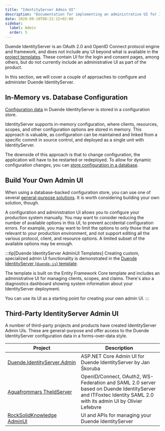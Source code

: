 ```yaml
---
title: "IdentityServer Admin UI"
description: "Documentation for implementing an administrative UI for IdentityServer."
date: 2020-09-10T08:22:12+02:00
sidebar:
  label: Admin
  order: 5
---
```


Duende IdentityServer is an OAuth 2.0 and OpenID Connect protocol engine and framework, and does not include any UI beyond what is available in the [project templates](/identityserver/overview/packaging.mdx#templates).
These contain UI for the login and consent pages, among others, but do not currently include an administrative UI as part of the product.

In this section, we will cover a couple of approaches to configure and administer Duende IdentityServer.

## In-Memory vs. Database Configuration

[Configuration data](/identityserver/data/configuration.md) in Duende IdentityServer is stored in a configuration store.

IdentityServer supports in-memory configuration, where clients, resources, scopes, and other configuration options are stored in memory.
This approach is valuable, as configuration can be maintained and linked from a specific commit in source control, and deployed as a single unit with IdentityServer.

The downside of this approach is that to change configuration, the application will have to be restarted or redeployed.
To allow for dynamic configuration changes, you can [store configuration in a database](/identityserver/data/ef.md).

## Build Your Own Admin UI

When using a database-backed configuration store, you can use one of several [general-purpose solutions](#third-party-identityserver-admin-ui).
It is worth considering building your own solution, though.

A configuration and administration UI allows you to configure your production system manually.
You may want to consider reducing the number of available options in this UI, to prevent accidental configuration errors.
For example, you may want to limit the options to only those that are relevant to your production environment, and not support editing all the various protocol, client, and resource options.
A limited subset of the available options may be enough.

:::tip[Duende IdentityServer AdminUI Templates]
Creating custom, specialized admin UI functionality is demonstrated in the [Duende IdentityServer (`duende-is`) template](/identityserver/overview/packaging.mdx#duende-identityserver).

The template is built on the Entity Framework Core template and includes an administrative UI for managing clients, scopes, and claims.
There's also a diagnostics dashboard showing system information about your IdentityServer deployment.

You can use its UI as a starting point for creating your own admin UI.
:::

## Third-Party IdentityServer Admin UI

A number of third-party projects and products have created IdentityServer Admin UIs. These are general-purpose and offer
access to the Duende IdentityServer configuration data in a forms-over-data style.

| Project                                                                               | Description                                                                                                                                                   |
|---------------------------------------------------------------------------------------|---------------------------------------------------------------------------------------------------------------------------------------------------------------|
| [Duende.IdentityServer.Admin](https://github.com/skoruba/Duende.IdentityServer.Admin) | ASP.NET Core Admin UI for Duende IdentityServer by Jan Škoruba                                                                                                |
| [Aguafrommars TheIdServer](https://github.com/Aguafrommars/TheIdServer)               | OpenID/Connect, OAuth2, WS-Federation and SAML 2.0 server based on Duende IdentityServer and ITFoxtec Identity SAML 2.0 with its admin UI by Olivier Lefebvre |
| [RockSolidKnowledge AdminUI](https://www.identityserver.com/products/adminui)         | UI and APIs for managing your Duende IdentityServer                                                                                                           |
